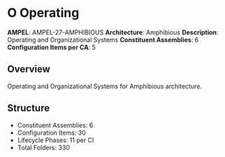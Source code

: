# O Operating

**AMPEL**: AMPEL-27-AMPHIBIOUS
**Architecture**: Amphibious
**Description**: Operating and Organizational Systems
**Constituent Assemblies**: 6
**Configuration Items per CA**: 5

## Overview
Operating and Organizational Systems for Amphibious architecture.

## Structure
- Constituent Assemblies: 6
- Configuration Items: 30
- Lifecycle Phases: 11 per CI
- Total Folders: 330

